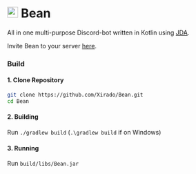 <h1> <img src="https://bean.bz/img/icons/android-chrome-512x512.png"
  width="25"
  height="25"
  >
  Bean
</h1>

All in one multi-purpose Discord-bot written in Kotlin using [JDA](https://github.com/DV8FromTheWorld/JDA).

Invite Bean to your server [here](https://bean.bz/).

### Build

#### 1. Clone Repository

```bash
git clone https://github.com/Xirado/Bean.git
cd Bean
```

#### 2. Building

Run `./gradlew build` (`.\gradlew build` if on Windows)

#### 3. Running

Run `build/libs/Bean.jar`
